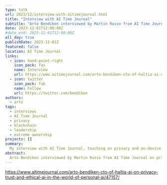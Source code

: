 ```yaml
---
type: talk
url: 2023/12/interview-with-aitimejournal.html
title: "Interview with AI Time Journal"
subtitle: "Arto Bendiken interviewed by Martin Russo from AI Time Journal on privacy, ethical AI, and more."
date: 2023-12-01T12:00:00Z
#date_end: 2023-12-01T12:00:00Z
all_day: true
publishDate: 2023-12-01Z
featured: false
location: AI Time Journal
links:
  - icon: hand-point-right
    icon_pack: fas
    name: Interview
    url: https://www.aitimejournal.com/arto-bendiken-cto-of-haltia-ai-on-privacy-trust-and-ethical-ai-in-the-world-of-personal-ai/47157/
  - icon: twitter
    icon_pack: fab
    name: Follow
    url: https://twitter.com/bendiken
authors:
  - arto
tags:
  - interviews
  - AI Time Journal
  - privacy
  - blockchain
  - leadership
  - extreme ownership
projects: []
summary:
  My interview with AI Time Journal, touching on privacy and on-device AI, open publication instead of patents, building a dream team, fostering a culture of extreme ownership, and more.
abstract:
  Arto Bendiken interviewed by Martin Russo from AI Time Journal on privacy, ethical AI, and more.
---
```


https://www.aitimejournal.com/arto-bendiken-cto-of-haltia-ai-on-privacy-trust-and-ethical-ai-in-the-world-of-personal-ai/47157/
